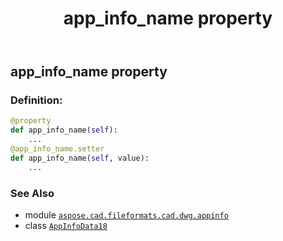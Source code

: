 ﻿---
title: app_info_name property
second_title: Aspose.CAD for Python via .NET API References
description: 
type: docs
weight: 30
url: /python-net/aspose.cad.fileformats.cad.dwg.appinfo/appinfodata18/app_info_name/
is_root: false
---

## app_info_name property

### Definition:
```python
@property
def app_info_name(self):
    ...
@app_info_name.setter
def app_info_name(self, value):
    ...
```

### See Also
* module [`aspose.cad.fileformats.cad.dwg.appinfo`](../../)
* class [`AppInfoData18`](/cad/python-net/aspose.cad.fileformats.cad.dwg.appinfo/appinfodata18)

